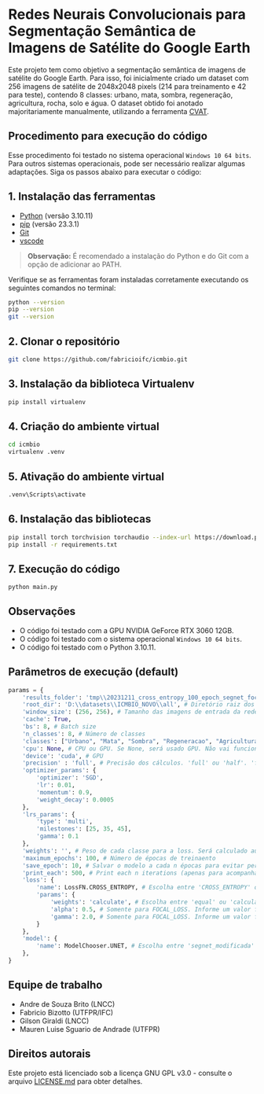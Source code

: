 # Redes Neurais Convolucionais para Segmentação Semântica de Imagens de Satélite do Google Earth

Este projeto tem como objetivo a segmentação semântica de imagens de satélite do Google Earth. Para isso, foi inicialmente criado um dataset com 256 imagens de satélite de 2048x2048 pixels (214 para treinamento e 42 para teste), contendo 8 classes: urbano, mata, sombra, regeneração, agricultura, rocha, solo e água. O dataset obtido foi anotado majoritariamente manualmente, utilizando a ferramenta [CVAT](https://github.com/opencv/cvat).

## Procedimento para execução do código

Esse procedimento foi testado no sistema operacional `Windows 10 64 bits`. Para outros sistemas operacionais, pode ser necessário realizar algumas adaptações. Siga os passos abaixo para executar o código:

## 1. Instalação das ferramentas
 - [Python](https://www.python.org/downloads/) (versão 3.10.11)
 - [pip](https://pip.pypa.io/en/stable/installation/) (versão 23.3.1)
 - [Git](https://git-scm.com/downloads)
 - [vscode](https://code.visualstudio.com/download)

> **Observação:** É recomendado a instalação do Python e do Git com a opção de adicionar ao PATH.

Verifique se as ferramentas foram instaladas corretamente executando os seguintes comandos no terminal:

```bash
python --version
pip --version
git --version
```

## 2. Clonar o repositório

```bash
git clone https://github.com/fabricioifc/icmbio.git
```

## 3. Instalação da biblioteca Virtualenv

```bash
pip install virtualenv
```

## 4. Criação do ambiente virtual

```bash
cd icmbio
virtualenv .venv
```

## 5. Ativação do ambiente virtual

```bash
.venv\Scripts\activate
```

## 6. Instalação das bibliotecas

```bash
pip install torch torchvision torchaudio --index-url https://download.pytorch.org/whl/cu117 --upgrade --force-reinstall
pip install -r requirements.txt
```

## 7. Execução do código

```bash
python main.py
```

## Observações

- O código foi testado com a GPU NVIDIA GeForce RTX 3060 12GB.
- O código foi testado com o sistema operacional `Windows 10 64 bits`.
- O código foi testado com o Python 3.10.11.

## Parâmetros de execução (default)

```python
params = {
    'results_folder': 'tmp\\20231211_cross_entropy_100_epoch_segnet_focalloss', # Pasta onde serão salvos os resultados
    'root_dir': 'D:\\datasets\\ICMBIO_NOVO\\all', # Diretório raiz dos dados
    'window_size': (256, 256), # Tamanho das imagens de entrada da rede
    'cache': True,
    'bs': 8, # Batch size
    'n_classes': 8, # Número de classes
    'classes': ["Urbano", "Mata", "Sombra", "Regeneracao", "Agricultura", "Rocha", "Solo", "Agua"], # Nome das classes
    'cpu': None, # CPU ou GPU. Se None, será usado GPU. Não vai funcionar com CPU
    'device': 'cuda', # GPU
    'precision' : 'full', # Precisão dos cálculos. 'full' ou 'half'. 'full' é mais preciso, mas mais lento. 'half' é mais rápido, mas menos preciso. Default: 'full'
    'optimizer_params': {
        'optimizer': 'SGD',
        'lr': 0.01,
        'momentum': 0.9,
        'weight_decay': 0.0005
    },
    'lrs_params': {
        'type': 'multi',
        'milestones': [25, 35, 45],
        'gamma': 0.1
    },
    'weights': '', # Peso de cada classe para a loss. Será calculado automaticamente em seguida
    'maximum_epochs': 100, # Número de épocas de treinaento
    'save_epoch': 10, # Salvar o modelo a cada n épocas para evitar perder o treinamento caso ocorra algum erro ou queda de energia
    'print_each': 500, # Print each n iterations (apenas para acompanhar visualmente o treinamento)
    'loss': {
        'name': LossFN.CROSS_ENTROPY, # Escolha entre 'CROSS_ENTROPY' ou 'FOCAL_LOSS'
        'params': {
            'weights': 'calculate', # Escolha entre 'equal' ou 'calculate'. Se 'equal', os pesos serão iguais. Se 'calculate', os pesos serão calculados pelo arquivo `extra\weights_calculator.py`
            'alpha': 0.5, # Somente para FOCAL_LOSS. Informe um valor float. Default: 0.5
            'gamma': 2.0, # Somente para FOCAL_LOSS. Informe um valor float. Default: 2.0
        }
    },
    'model': {
        'name': ModelChooser.UNET, # Escolha entre 'segnet_modificada' ou 'unet
    },
}
```

## Equipe de trabalho

- Andre de Souza Brito (LNCC)
- Fabricio Bizotto (UTFPR/IFC)
- Gilson Giraldi (LNCC)
- Mauren Luise Sguario de Andrade (UTFPR)

## Direitos autorais

Este projeto está licenciado sob a licença GNU GPL v3.0 - consulte o arquivo [LICENSE.md](LICENSE.md) para obter detalhes.
